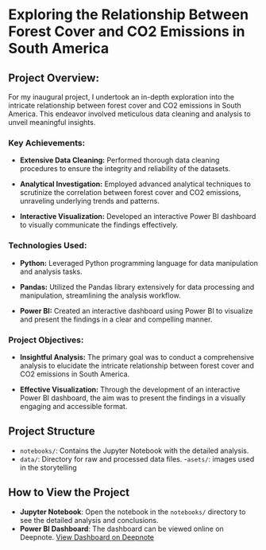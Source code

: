 # Exploring the Relationship Between Forest Cover and CO2 Emissions in South America

## Project Overview:

For my inaugural project, I undertook an in-depth exploration into the intricate relationship between forest cover and CO2 emissions in South America. This endeavor involved meticulous data cleaning and analysis to unveil meaningful insights.

### Key Achievements:

- **Extensive Data Cleaning:** Performed thorough data cleaning procedures to ensure the integrity and reliability of the datasets.
  
- **Analytical Investigation:** Employed advanced analytical techniques to scrutinize the correlation between forest cover and CO2 emissions, unraveling underlying trends and patterns.

- **Interactive Visualization:** Developed an interactive Power BI dashboard to visually communicate the findings effectively.
### Technologies Used:

- **Python:** Leveraged Python programming language for data manipulation and analysis tasks.
  
- **Pandas:** Utilized the Pandas library extensively for data processing and manipulation, streamlining the analysis workflow.

- **Power BI:** Created an interactive dashboard using Power BI to visualize and present the findings in a clear and compelling manner.

### Project Objectives:

- **Insightful Analysis:** The primary goal was to conduct a comprehensive analysis to elucidate the intricate relationship between forest cover and CO2 emissions in South America.

- **Effective Visualization:** Through the development of an interactive Power BI dashboard, the aim was to present the findings in a visually engaging and accessible format.

## Project Structure

- `notebooks/`: Contains the Jupyter Notebook with the detailed analysis.
- `data/`: Directory for raw and processed data files.
-`asets/`: images used in the storytelling

## How to View the Project

- **Jupyter Notebook**: Open the notebook in the `notebooks/` directory to see the detailed analysis and conclusions.
- **Power BI Dashboard**: The dashboard can be viewed online on Deepnote. [View Dashboard on Deepnote](https://deepnote.com/workspace/mateofernandez-c7c6b165-b5e5-44be-9aa1-6f96867cde09/project/Landandemissionsproject-fdca6125-545d-4b67-bfee-2dbe4475005e/notebook/forestcoverandemissions-e96bcd8a2ffd4f3295471356f333ea5c)

